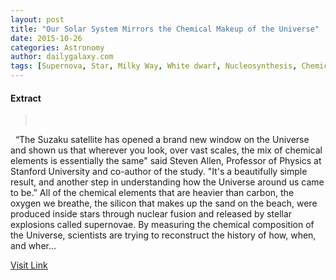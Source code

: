 ```yaml
---
layout: post
title: "Our Solar System Mirrors the Chemical Makeup of the Universe"
date: 2015-10-26
categories: Astronomy
author: dailygalaxy.com
tags: [Supernova, Star, Milky Way, White dwarf, Nucleosynthesis, Chemical element, Universe, Applied and interdisciplinary physics, Physical sciences, Astronomy, Outer space, Physical universe, Physics, Nature, Astronomical objects, Stars, Chemistry]
---
```





#### Extract
> 
 

 
“The Suzaku satellite has opened a brand new window on the Universe and shown us that wherever you look, over vast scales, the mix of chemical elements is essentially the same" said Steven Allen, Professor of Physics at Stanford University and co-author of the study. "It's a beautifully simple result, and another step in understanding how the Universe around us came to be.”
All of the chemical elements that are heavier than carbon, the oxygen we breathe, the silicon that makes up the sand on the beach, were produced inside stars through nuclear fusion and released by stellar explosions called supernovae. By measuring the chemical composition of the Universe, scientists are trying to reconstruct the history of how, when, and wher...



[Visit Link](http://www.dailygalaxy.com/my_weblog/2015/10/our-solar-system-mirrors-the-chemical-makeup-of-the-universe.html)


